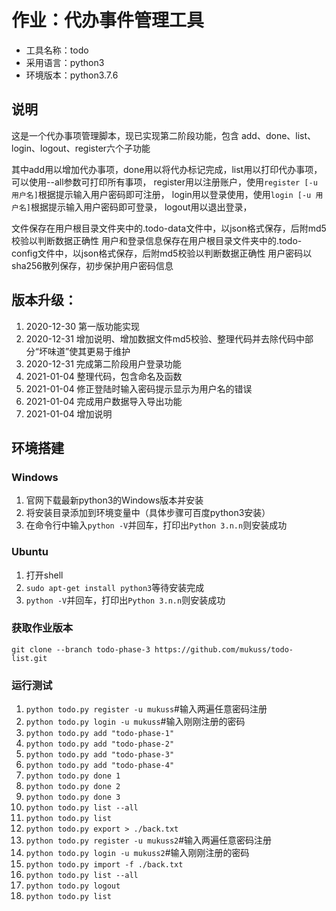# 作业：代办事件管理工具

* 工具名称：todo
* 采用语言：python3
* 环境版本：python3.7.6

## 说明

这是一个代办事项管理脚本，现已实现第二阶段功能，包含 add、done、list、login、logout、register六个子功能 

其中add用以增加代办事项，done用以将代办标记完成，list用以打印代办事项，可以使用--all参数可打印所有事项，
register用以注册账户，使用`register [-u 用户名]`根据提示输入用户密码即可注册，
login用以登录使用，使用`login [-u 用户名]`根据提示输入用户密码即可登录，
logout用以退出登录，

文件保存在用户根目录文件夹中的.todo-data文件中，以json格式保存，后附md5校验以判断数据正确性
用户和登录信息保存在用户根目录文件夹中的.todo-config文件中，以json格式保存，后附md5校验以判断数据正确性
用户密码以sha256散列保存，初步保护用户密码信息

## 版本升级：

1. 2020-12-30 第一版功能实现
1. 2020-12-31 增加说明、增加数据文件md5校验、整理代码并去除代码中部分“坏味道”使其更易于维护
1. 2020-12-31 完成第二阶段用户登录功能
1. 2021-01-04 整理代码，包含命名及函数
1. 2021-01-04 修正登陆时输入密码提示显示为用户名的错误
1. 2021-01-04 完成用户数据导入导出功能
1. 2021-01-04 增加说明

## 环境搭建

### Windows

1. 官网下载最新python3的Windows版本并安装
2. 将安装目录添加到环境变量中（具体步骤可百度python3安装）
3. 在命令行中输入`python -V`并回车，打印出`Python 3.n.n`则安装成功

### Ubuntu

1. 打开shell
2. `sudo apt-get install python3`等待安装完成
3. `python -V`并回车，打印出`Python 3.n.n`则安装成功

### 获取作业版本

`git clone --branch todo-phase-3 https://github.com/mukuss/todo-list.git`

### 运行测试

1. `python todo.py register -u mukuss`#输入两遍任意密码注册
1. `python todo.py login -u mukuss`#输入刚刚注册的密码
1. `python todo.py add "todo-phase-1"`
1. `python todo.py add "todo-phase-2"`
1. `python todo.py add "todo-phase-3"`
1. `python todo.py add "todo-phase-4"`
1. `python todo.py done 1`
1. `python todo.py done 2`
1. `python todo.py done 3`
1. `python todo.py list --all`
1. `python todo.py list`
1. `python todo.py export > ./back.txt`
1. `python todo.py register -u mukuss2`#输入两遍任意密码注册
1. `python todo.py login -u mukuss2`#输入刚刚注册的密码
1. `python todo.py import -f ./back.txt`
1. `python todo.py list --all`
1. `python todo.py logout`
1. `python todo.py list`



